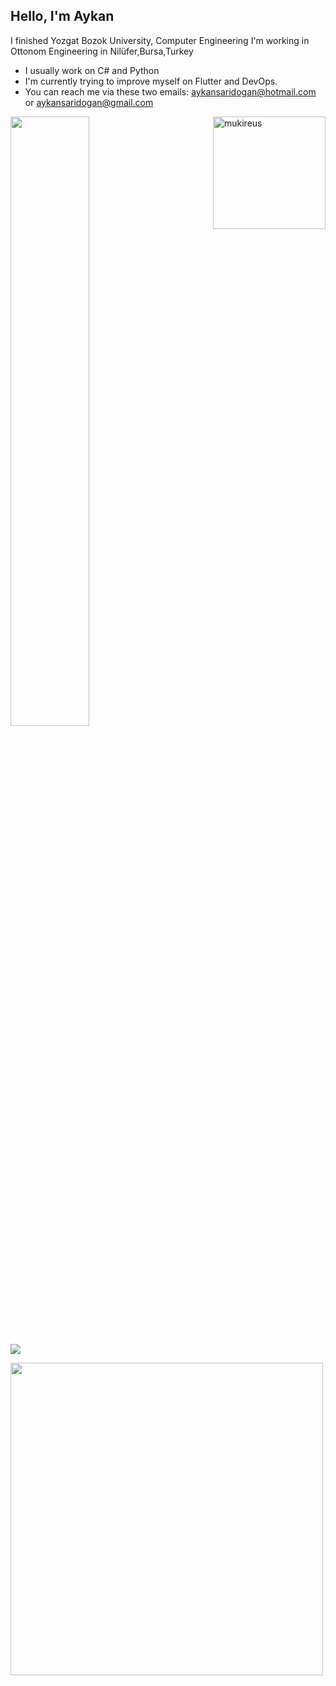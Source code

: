 <!DOCTYPE html>
<html lang="en">
  
 ## Hello, I'm Aykan
 I finished Yozgat Bozok University, Computer Engineering
 I'm working in Ottonom Engineering in Nilüfer,Bursa,Turkey
- I usually work on C# and Python
-  I'm currently trying to improve myself on Flutter and DevOps.
- You can reach me via these two emails: aykansaridogan@hotmail.com  or aykansaridogan@gmail.com
 
 
<img height="180em" align="right" src="https://github-readme-stats.vercel.app/api/top-langs?username=aykansaridogan&show_icons=true&locale=en&layout=compact&langs_count=8&theme=algolia" alt="mukireus"/>

 <img style="width:50%;" align="center" src="https://thumbs.gfycat.com/ExemplaryFairFeline-max-1mb.gif" >
 

  ![](https://visitor-badge.glitch.me/badge?page_id=aykansaridogan)
  
 <img src="https://github-readme-stats.vercel.app/api/?username=aykansaridogan&count_private=true&theme=highcontrast&showicons=true&include_all_commits=true&hide_border=true" width="500">

 <body>




 

</body>
</html>
